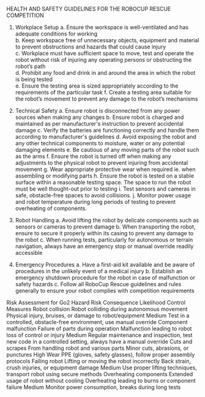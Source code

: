 HEALTH AND SAFETY GUIDELINES FOR THE ROBOCUP RESCUE COMPETITION

1. Workplace Setup
  a. Ensure the workspace is well-ventilated and has adequate conditions for working <br>
  b. Keep workspace free of unnecessary objects, equipment and material to prevent obstructions and hazards that could cause injury <br>
  c. Workplace must have sufficient space to move, test and operate the robot without risk of injuring any operating persons or obstructing the robot’s path <br>
  d. Prohibit any food and drink in and around the area in which the robot is being tested <br>
  e. Ensure the testing area is sized appropriately according to the requirements of the particular task
  f. Create a testing area suitable for the robot’s movement to prevent any damage to the robot’s mechanisms

2. Technical Safety
  a. Ensure robot is disconnected from any power sources when making any changes
  b. Ensure robot is charged and maintained as per manufacturer's instruction to prevent accidental damage
  c. Verify the batteries are functioning correctly and handle them according to manufacturer's guidelines
  d. Avoid exposing the robot and any other technical components to moisture, water or any potential damaging elements
  e. Be cautious of any moving parts of the robot such as the arms
  f. Ensure the robot is turned off when making any adjustments to the physical robot to prevent injuring from accidental movement
  g. Wear appropriate protective wear when required ie. when assembling or modifying parts
  h. Ensure the robot is tested on a stable surface within a reasonable testing space. The space to run the robot must be well thought-out prior to testing
  i. Test sensors and cameras in safe, obstacle-free spaces to avoid collisions.
  j. Monitor power usage and robot temperature during long periods of testing to prevent overheating of components.

3. Robot Handling
  a. Avoid lifting the robot by delicate components such as sensors or cameras to prevent damage
  b. When transporting the robot, ensure to secure it properly within its casing to prevent any damage to the robot
  c. When running tests, particularly for autonomous or terrain navigation, always have an emergency stop or manual override readily accessible

4. Emergency Procedures
  a. Have a first-aid kit available and be aware of procedures in the unlikely event of a medical injury
  b. Establish an emergency shutdown procedure for the robot in case of malfunction or safety hazards
  c. Follow all RoboCup Rescue guidelines and rules generally to ensure your robot complies with competition requirements

Risk Assessment for Go2
Hazard
Risk
Consequence
Likelihood
Control Measures
Robot collision
Robot colliding during autonomous movement
Physical injury, bruises, or damage to robot/equipment
Medium
Test in a controlled, obstacle-free environment, use manual override 
Component malfunction
Failure of parts during operation
Malfunction leading to robot loss of control or injury
Medium
Regular maintenance and inspection, test new code in a controlled setting, always have a manual override
Cuts and scrapes
From handling robot and various parts
Minor cuts, abrasions, or punctures
High
Wear PPE (gloves, safety glasses), follow proper assembly protocols
Falling robot
Lifting or moving the robot incorrectly
Back strain, crush injuries, or equipment damage
Medium
Use proper lifting techniques, transport robot using secure methods
Overheating components
Extended usage of robot without cooling
Overheating leading to burns or component failure
Medium
Monitor power consumption, breaks during long tests



